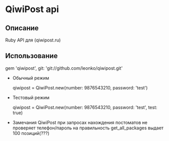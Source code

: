 # QiwiPost api

## Описание
Ruby API для (qiwipost.ru)

## Использование

gem 'qiwipost', git: 'git://github.com/leonko/qiwipost.git'

* Обычный режим

	qiwipost = QiwiPost.new(number: 9876543210, password: 'test')

* Тестовый режим

	qiwipost = QiwiPost.new(number: 9876543210, password: 'test', test: true)

* Замечания
	QiwiPost при запросах нахождения постоматов не проверяет телефон/пароль на правильность
	get_all_packages выдает 100 позиций(???)

